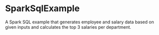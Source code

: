 # SparkSqlExample

A Spark SQL example that generates employee and salary data based on given inputs and calculates the top 3 salaries per department.
